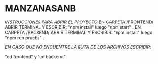 # MANZANASANB
*INSTRUCCIONES PARA ABRIR EL PROYECTO*
EN CARPETA /FRONTEND/ ABRIR TERMINAL Y ESCRIBIR: "npm install" luego "npm start" .
EN CARPETA /BACKEND/ ABRIR TERMINAL Y ESCRIBIR: "npm install" luego "npm run prueba" .


*EN CASO QUE NO ENCUENTRE LA RUTA DE LOS ARCHIVOS ESCRIBIR*:

"cd frontend" y  "cd backend"

